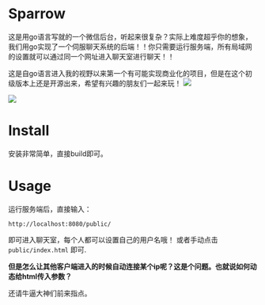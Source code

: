 # Sparrow

这是用go语言写就的一个微信后台，听起来很复杂？实际上难度超乎你的想象，我们用go实现了一个伺服聊天系统的后端！！你只需要运行服务端，所有局域网的设置就可以通过同一个网址进入聊天室进行聊天！！

这是自go语言进入我的视野以来第一个有可能实现商业化的项目，但是在这个初级版本上还是开源出来，希望有兴趣的朋友们一起来玩！
![](https://i.loli.net/2018/03/09/5aa202d2d7263.jpeg)

![](https://i.loli.net/2018/03/09/5aa225fd6dfa6.jpeg)

# Install

安装非常简单，直接build即可。

# Usage
运行服务端后，直接输入：

```
http://localhost:8080/public/
```
即可进入聊天室，每个人都可以设置自己的用户名哦！
或者手动点击 `public/index.html` 即可.

**但是怎么让其他客户端进入的时候自动连接某个ip呢？这是个问题。也就说如何动态给html传入参数？**

还请牛逼大神们前来指点。